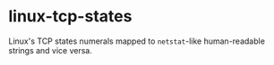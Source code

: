 # linux-tcp-states
Linux's TCP states numerals mapped to `netstat`-like human-readable strings
and vice versa.
